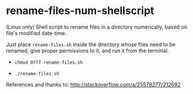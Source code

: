 # rename-files-num-shellscript
(Linux only) Shell script to rename files in a directory numerically, based on file's modified date-time.


Just place `rename-files.sh` inside the directory whose files need to be renamed, give proper permissions to it, and run it from the terminal.

- `chmod 0777 rename-files.sh`

- `./rename-files.sh`


References and thanks to: http://stackoverflow.com/a/25578277/212692

